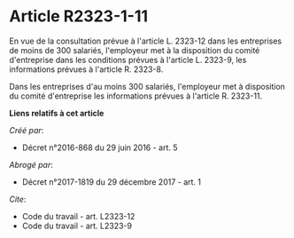 # Article R2323-1-11

En vue de la consultation prévue à l'article L. 2323-12 dans les entreprises de moins de 300 salariés, l'employeur met à la
disposition du comité d'entreprise dans les conditions prévues à l'article L. 2323-9, les informations prévues à l'article R.
2323-8. 

Dans les entreprises d'au moins 300 salariés, l'employeur met à disposition du comité d'entreprise les informations prévues à
l'article R. 2323-11.

**Liens relatifs à cet article**

_Créé par_:

  - Décret n°2016-868 du 29 juin 2016 - art. 5

_Abrogé par_:

  - Décret n°2017-1819 du 29 décembre 2017 - art. 1

_Cite_:

  - Code du travail - art. L2323-12
  - Code du travail - art. L2323-9
